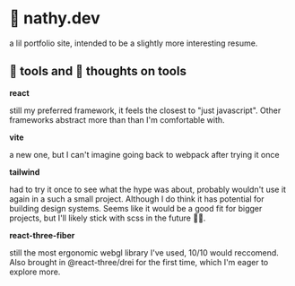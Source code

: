 # 👋 nathy.dev

a lil portfolio site, intended to be a slightly more interesting resume.

## 🔧 tools and 🧠 thoughts on tools

**react**

still my preferred framework, it feels the closest to "just javascript". Other frameworks abstract more than than I'm comfortable with.

**vite**

a new one, but I can't imagine going back to webpack after trying it once

**tailwind**

had to try it once to see what the hype was about, probably wouldn't use it again in a such a small project. Although I do think it has potential for building design systems. Seems like it would be a good fit for bigger projects, but I'll likely stick with scss in the future 🤷‍♂️.

**react-three-fiber**

still the most ergonomic webgl library I've used, 10/10 would reccomend. Also brought in @react-three/drei for the first time, which I'm eager to explore more.
